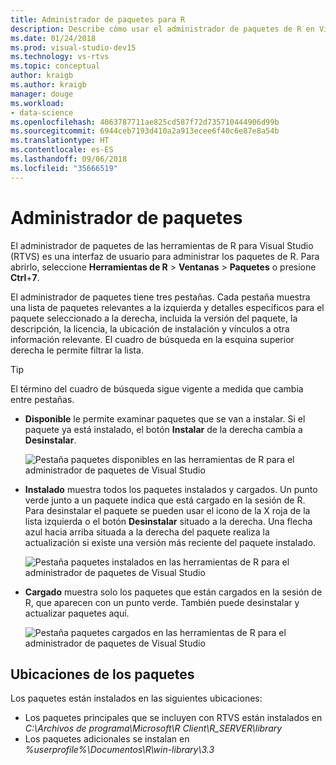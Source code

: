 ```yaml
---
title: Administrador de paquetes para R
description: Describe cómo usar el administrador de paquetes de R en Visual Studio para instalar y administrar paquetes de R.
ms.date: 01/24/2018
ms.prod: visual-studio-dev15
ms.technology: vs-rtvs
ms.topic: conceptual
author: kraigb
ms.author: kraigb
manager: douge
ms.workload:
- data-science
ms.openlocfilehash: 4063787711ae825cd587f72d735710444906d99b
ms.sourcegitcommit: 6944ceb7193d410a2a913ecee6f40c6e87e8a54b
ms.translationtype: HT
ms.contentlocale: es-ES
ms.lasthandoff: 09/06/2018
ms.locfileid: "35666519"
---
```

# <a name="package-manager"></a>Administrador de paquetes

El administrador de paquetes de las herramientas de R para Visual Studio (RTVS) es una interfaz de usuario para administrar los paquetes de R. Para abrirlo, seleccione **Herramientas de R** > **Ventanas** > **Paquetes** o presione **Ctrl**+**7**.

El administrador de paquetes tiene tres pestañas. Cada pestaña muestra una lista de paquetes relevantes a la izquierda y detalles específicos para el paquete seleccionado a la derecha, incluida la versión del paquete, la descripción, la licencia, la ubicación de instalación y vínculos a otra información relevante. El cuadro de búsqueda en la esquina superior derecha le permite filtrar la lista.

> [!Tip]
> El término del cuadro de búsqueda sigue vigente a medida que cambia entre pestañas.

- **Disponible** le permite examinar paquetes que se van a instalar. Si el paquete ya está instalado, el botón **Instalar** de la derecha cambia a **Desinstalar**.

    ![Pestaña paquetes disponibles en las herramientas de R para el administrador de paquetes de Visual Studio](media/package-manager-available.png)

- **Instalado** muestra todos los paquetes instalados y cargados. Un punto verde junto a un paquete indica que está cargado en la sesión de R. Para desinstalar el paquete se pueden usar el icono de la X roja de la lista izquierda o el botón **Desinstalar** situado a la derecha. Una flecha azul hacia arriba situada a la derecha del paquete realiza la actualización si existe una versión más reciente del paquete instalado.

    ![Pestaña paquetes instalados en las herramientas de R para el administrador de paquetes de Visual Studio](media/package-manager-installed.png)

- **Cargado** muestra solo los paquetes que están cargados en la sesión de R, que aparecen con un punto verde. También puede desinstalar y actualizar paquetes aquí.

    ![Pestaña paquetes cargados en las herramientas de R para el administrador de paquetes de Visual Studio](media/package-manager-loaded.png)

## <a name="package-locations"></a>Ubicaciones de los paquetes

Los paquetes están instalados en las siguientes ubicaciones:

- Los paquetes principales que se incluyen con RTVS están instalados en *C:\Archivos de programa\Microsoft\R Client\R_SERVER\library*
- Los paquetes adicionales se instalan en *%userprofile%\Documentos\R\win-library\3.3*
